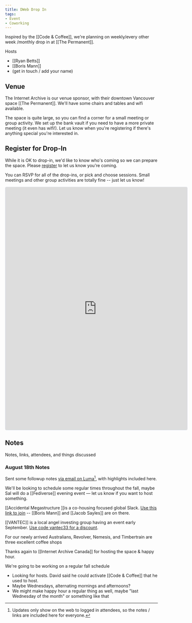 ```yaml
---
title: DWeb Drop In
tags:
- Event
- Coworking
---
```


Inspired by the [[Code & Coffee]], we're planning on  weekly/every other week /monthly drop in at [[The Permanent]]. 

Hosts
* [[Ryan Betts]]
* [[Boris Mann]]
* (get in touch / add your name)

## Venue

The Internet Archive is our venue sponsor, with their downtown Vancouver space [[The Permanent]]. We'll have some chairs and tables and wifi available.

The space is quite large, so you can find a corner for a small meeting or group activity. We set up the bank vault if you need to have a more private meeting (it even has wifi!). Let us know when you're registering if there's anything special you're interested in.

## Register for Drop-In

While it is OK to drop-in, we'd like to know who's coming so we can prepare the space. Please [register](https://lu.ma/dwebyvr-dropin) to let us know you're coming.

You can RSVP for all of the drop-ins, or pick and choose sessions. Small meetings and other group activities are totally fine -- just let us know!

<iframe src="https://lu.ma/embed-checkout/evt-7hN9Y19HjdfE137" width="600" height="800" frameborder="0" style="border: 1px solid #bfcbda88; border-radius: 4px;" allowfullscreen="" aria-hidden="false" tabindex="0" ></iframe>

## Notes

Notes, links, attendees, and things discussed

### August 18th Notes

Sent some followup notes [via email on Luma](https://lu.ma/ep/ep-8edhtXSB6q)[^1], with highlights included here.

[^1]: Updates only show on the web to logged in attendees, so the notes / links are included here for everyone.

We'll be looking to schedule some regular times throughout the fall, maybe Sal will do a [[Fediverse]] evening event — let us know if you want to host something.

[[​Accidental Megastructure ]]is a co-housing focused global Slack. [Use this link to join](https://join.slack.com/share/enQtNTc3MDYyMDUzMTI2OC1lZWRjZDU5MmFjODE2OTQ5OTBiMGQzNTdhOWEyOWE2MzRlYTdiZTVjNjExMmVjY2U0NzJiZjBjOTJlMGUxMTc2) -- [[Boris Mann]] and [[Jacob Sayles]] are on there.

​[[VANTEC]] is a local angel investing group having an event early September. [Use code vantec33 for a discount](https://www.vantec.ca/events/vantec-meeting-meet-the-investors).

​For our newly arrived Australians, Revolver, Nemesis, and Timbertrain are three excellent coffee shops

​Thanks again to [[Internet Archive Canada]] for hosting the space & happy hour.

We're going to be working on a regular fall schedule 
* Looking for hosts. David said he could activate [[Code & Coffee]] that he used to host.
* Maybe Wednesdays, alternating mornings and afternoons?
* We might make happy hour a regular thing as well, maybe "last Wednesday of the month" or something like that